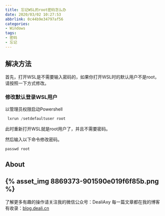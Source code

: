 ```yaml
---
title: 忘记WSL的root密码怎么办
date: 2020/03/02 10:27:53
abbrlink: 0c44b9e34797af56
categories:
- Windows
tags:
- 密码
- 忘记
---
```

## 解决方法
首先，打开WSL是不需要输入密码的，如果你打开WSL时的默认用户不是root，请按照一下方式修改。

### 修改默认登录WSL用户
以管理员权限启动Powershell
```python
 lxrun /setdefaultuser root
```

此时重新打开WSL就是root用户了，并且不需要密码。

然后输入以下命令修改密码。
```python
passwd root
```

## About
{% asset_img 8869373-901590e019f6f85b.png %}
---------------
了解更多有趣的操作请关注我的微信公众号：DealiAxy
每一篇文章都在我的博客有收录：[blog.deali.cn](http://blog.deali.cn)
